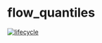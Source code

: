 # flow_quantiles


[![lifecycle](https://img.shields.io/badge/lifecycle-experimental-orange.svg)](https://www.tidyverse.org/lifecycle/#experimental)